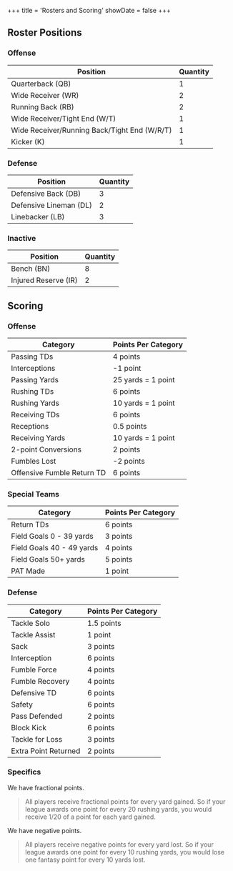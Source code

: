 +++
title = 'Rosters and Scoring'
showDate = false
+++

## Roster Positions

### Offense

| Position                                     | Quantity |
|----------------------------------------------|----------|
| Quarterback (QB)                             | 1        |
| Wide Receiver (WR)                           | 2        |
| Running Back (RB)                            | 2        |
| Wide Receiver/Tight End (W/T)                | 1        |
| Wide Receiver/Running Back/Tight End (W/R/T) | 1        |
| Kicker (K)                                   | 1        |

### Defense

| Position               | Quantity |
|------------------------|----------|
| Defensive Back (DB)    | 3        |
| Defensive Lineman (DL) | 2        |
| Linebacker (LB)        | 3        |

### Inactive

| Position             | Quantity |
|----------------------|----------|
| Bench (BN)           | 8        |
| Injured Reserve (IR) | 2        |

## Scoring
 
### Offense 

| Category                   | Points Per Category |
|----------------------------|---------------------|
| Passing TDs                | 4 points            |
| Interceptions              | -1 point            |
| Passing Yards              | 25 yards = 1 point  |
| Rushing TDs                | 6 points            |
| Rushing Yards              | 10 yards = 1 point  |
| Receiving TDs              | 6 points            |
| Receptions                 | 0.5 points          |
| Receiving Yards            | 10 yards = 1 point  |
| 2-point Conversions        | 2 points            |
| Fumbles Lost               | -2 points           |
| Offensive Fumble Return TD | 6 points            |

### Special Teams

| Category                  | Points Per Category |
|---------------------------|---------------------|
| Return TDs                | 6 points            |
| Field Goals 0 - 39 yards  | 3 points            |
| Field Goals 40 - 49 yards | 4 points            |
| Field Goals 50+ yards     | 5 points            |
| PAT Made                  | 1 point             |

### Defense

| Category             | Points Per Category |
|----------------------|---------------------|
| Tackle Solo          | 1.5 points          |
| Tackle Assist        | 1 point             |
| Sack                 | 3 points            |
| Interception         | 6 points            |
| Fumble Force         | 4 points            |
| Fumble Recovery      | 4 points            |
| Defensive TD         | 6 points            |
| Safety               | 6 points            |
| Pass Defended        | 2 points            |
| Block Kick           | 6 points            |
| Tackle for Loss      | 3 points            |
| Extra Point Returned | 2 points            |


### Specifics

We have fractional points.
> All players receive fractional points for every yard gained. So if your league awards one point for every 20 rushing yards, you would receive 1/20 of a point for each yard gained.

We have negative points.
> All players receive negative points for every yard lost. So if your league awards one point for every 10 rushing yards, you would lose one fantasy point for every 10 yards lost.
